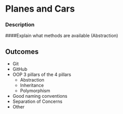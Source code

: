 # Planes and Cars

### Description
####Explain what methods are available (Abstraction)

## Outcomes
- Git
- GitHub
- OOP 3 pillars of the 4 pillars
    - Abstraction
    - Inheritance
    - Polymorphism
- Good naming conventions
- Separation of Concerns
- Other